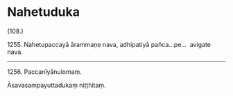 

# Nahetuduka






(108.)

1255\. Nahetupaccayā ārammaṇe nava, adhipatiyā pañca…pe…  avigate nava.

---

1256\. Paccanīyānulomaṃ.

  
Āsavasampayuttadukaṃ niṭṭhitaṃ.





